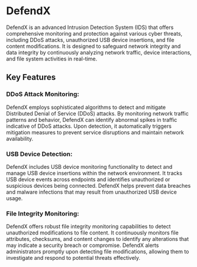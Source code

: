# DefendX
DefendX is an advanced Intrusion Detection System (IDS) that offers comprehensive monitoring and protection against various cyber threats, including DDoS attacks, unauthorized USB device insertions, and file content modifications. It is designed to safeguard network integrity and data integrity by continuously analyzing network traffic, device interactions, and file system activities in real-time. 

## Key Features
### DDoS Attack Monitoring: 
DefendX employs sophisticated algorithms to detect and mitigate Distributed Denial of Service (DDoS) attacks. By monitoring network traffic patterns and behavior, DefendX can identify abnormal spikes in traffic indicative of DDoS attacks. Upon detection, it automatically triggers mitigation measures to prevent service disruptions and maintain network availability.

### USB Device Detection: 
DefendX includes USB device monitoring functionality to detect and manage USB device insertions within the network environment. It tracks USB device events across endpoints and identifies unauthorized or suspicious devices being connected. DefendX helps prevent data breaches and malware infections that may result from unauthorized USB device usage.

### File Integrity Monitoring: 
DefendX offers robust file integrity monitoring capabilities to detect unauthorized modifications to file content. It continuously monitors file attributes, checksums, and content changes to identify any alterations that may indicate a security breach or compromise. DefendX alerts administrators promptly upon detecting file modifications, allowing them to investigate and respond to potential threats effectively.
